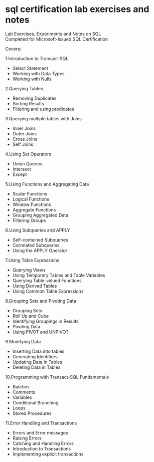 # sql certification lab exercises and notes

Lab Exercises, Experiments and Notes on SQL <br>
Completed for Microsoft-Issued SQL Certification

Covers:

1.Introduction to Transact-SQL
  * Select Statement
  * Working with Data Types
  * Working with Nulls

2.Querying Tables
  * Removing Duplicates
  * Sorting Results
  * Filtering and using predicates

3.Querying multiple tables with Joins
  * Inner Joins
  * Outer Joins
  * Cross Joins
  * Self Joins

4.Using Set Operators
  * Union Queries
  * Intersect
  * Except

5.Using Functions and Aggregating Data
  * Scalar Functions
  * Logical Functions
  * Window Functions
  * Aggregate Functions
  * Grouping Aggregated Data
  * Filtering Groups

6.Using Subqueries and APPLY
  * Self-contained Subqueries
  * Correlated Subqueries
  * Using the APPLY Operator

7.Using Table Expressions
  * Querying Views
  * Using Temporary Tables and Table Variables
  * Querying Table-valued Functions
  * Using Derived Tables
  * Using Common Table Expressions

8.Grouping Sets and Pivoting Data
  * Grouping Sets
  * Roll Up and Cube
  * Identifying Groupings in Results
  * Pivoting Data
  * Using PIVOT and UNPIVOT

9.Modifying Data
  * Inserting Data into tables
  * Generating Identifiers
  * Updating Data in Tables
  * Deleting Data in Tables

10.Programming with Transact-SQL Fundamentals
  * Batches
  * Comments
  * Variables
  * Conditional Branching
  * Loops
  * Stored Procedures

11.Error Handling and Transactions
  * Errors and Error messages
  * Raising Errors
  * Catching and Handling Errors
  * Introduction to Transactions
  * Implementing explicit transactions  
